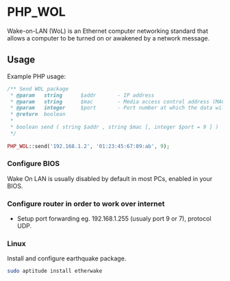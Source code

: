 PHP_WOL
=======

Wake-on-LAN (WoL) is an Ethernet computer networking standard that allows a computer to be turned on or awakened by a network message. 

## Usage
Example PHP usage:
```php
/** Send WOL package
 * @param   string		$addr		- IP address
 * @param   string		$mac		- Media access control address (MAC)
 * @param   integer		$port		- Port number at which the data will be sent 
 * @return	boolean
 *
 * boolean send ( string $addr , string $mac [, integer $port = 9 ] )
 */
 
PHP_WOL::send('192.168.1.2', '01:23:45:67:89:ab', 9);
```

### Configure BIOS
Wake On LAN is usually disabled by default in most PCs, enabled in your BIOS.

### Configure router in order to work over internet
- Setup port forwarding eg. 192.168.1.255 (usualy port 9 or 7), protocol UDP.

### Linux
Install and configure earthquake package.
```sh
sudo aptitude install etherwake
```
